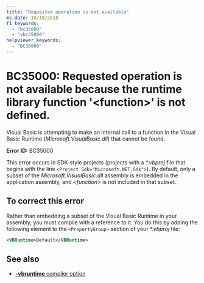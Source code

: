 ```yaml
---
title: "Requested operation is not available"
ms.date: 10/10/2018
f1_keywords:
  - "bc35000"
  - "vbc35000"
helpviewer_keywords:
  - "BC35000"
---
```


# BC35000: Requested operation is not available because the runtime library function '\<function>' is not defined.

Visual Basic is attempting to make an internal call to a function in the Visual Basic Runtime (*Microsoft.VisualBasic.dll*) that cannot be found.

**Error ID:** BC35000

This error occurs in SDK-style projects (projects with a *\*.vbproj* file that begins with the line `<Project Sdk="Microsoft.NET.Sdk">`). By default, only a subset of the *Microsoft.VisualBasic.dll* assembly is embedded in the application assembly, and *\<function>* is not included in that subset.

## To correct this error

Rather than embedding a subset of the Visual Basic Runtime in your assembly, you must compile with a reference to it. You do this by adding the following element to the `<PropertyGroup>` section of your *\*.vbproj* file:

```xml
<VBRuntime>Default</VBRuntime>
```

## See also

- [**-vbruntime** compiler option](../../reference/command-line-compiler/vbruntime.md)
